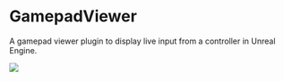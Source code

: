 # GamepadViewer

A gamepad viewer plugin to display live input from a controller in Unreal Engine.

![](https://github.com/MarcusMadland/GamepadViewer/blob/main/readme-gif01.gif)
